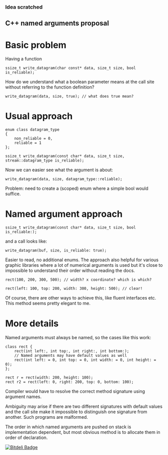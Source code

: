 ### Idea scratched

## C++ named arguments proposal

Basic problem
===========

Having a function

    ssize_t write_datagram(char const* data, size_t size, bool is_reliable);

How do we understand what a boolean parameter means at the call site without referring to the function definition?

    write_datagram(data, size, true); // what does true mean?

Usual approach
============

    enum class datagram_type
    {
        non_reliable = 0,
        reliable = 1
    };

    ssize_t write_datagram(const char* data, size_t size, stream::datagram_type is_reliable);

Now we can easier see what the argument is about:

    write_datagram(data, size, datagram_type::reliable);

Problem: need to create a (scoped) enum where a simple bool would suffice.

Named argument approach
=====================

    ssize_t write_datagram(const char* data, size_t size, bool is_reliable:);

and a call looks like:

    write_datagram(buf, size, is_reliable: true);

Easier to read, no additional enums. The approach also helpful for various graphic libraries where a lot of numerical arguments is used but it's close to impossible to understand their order without reading the docs.

    rect(100, 200, 300, 500); // width? x coordinate? which is which?

    rect(left: 100, top: 200, width: 300, height: 500); // clear!

Of course, there are other ways to achieve this, like fluent interfaces etc. This method seems pretty elegant to me.

More details
==========

Named arguments must always be named, so the cases like this work:

    class rect {
        rect(int left:, int top:, int right:, int bottom:);
        // Named arguments may have default values as well
        rect(int left: = 0, int top: = 0, int width: = 0, int height: = 0);
    };

    rect r = rect(width: 200, height: 100);
    rect r2 = rect(left: 0, right: 200, top: 0, bottom: 100);

Compiler would have to resolve the correct method signature using argument names.

Ambiguity may arise if there are two different signatures with default values
and the call site make it impossible to distinguish one signature from another.
Such programs are malformed.

The order in which named arguments are pushed on stack is implementation
dependent, but most obvious method is to allocate them in order of declaration.


[![Bitdeli Badge](https://d2weczhvl823v0.cloudfront.net/berkus/cpp_named_args/trend.png)](https://bitdeli.com/free "Bitdeli Badge")

